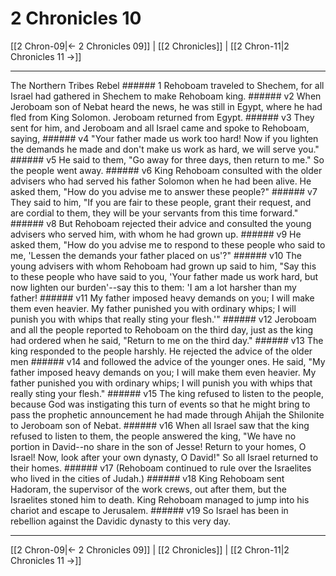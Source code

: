 # 2 Chronicles 10

[[2 Chron-09|← 2 Chronicles 09]] | [[2 Chronicles]] | [[2 Chron-11|2 Chronicles 11 →]]
***

The Northern Tribes Rebel ###### 1 Rehoboam traveled to Shechem, for all Israel had gathered in Shechem to make Rehoboam king. ###### v2 When Jeroboam son of Nebat heard the news, he was still in Egypt, where he had fled from King Solomon. Jeroboam returned from Egypt. ###### v3 They sent for him, and Jeroboam and all Israel came and spoke to Rehoboam, saying, ###### v4 "Your father made us work too hard! Now if you lighten the demands he made and don't make us work as hard, we will serve you." ###### v5 He said to them, "Go away for three days, then return to me." So the people went away. ###### v6 King Rehoboam consulted with the older advisers who had served his father Solomon when he had been alive. He asked them, "How do you advise me to answer these people?" ###### v7 They said to him, "If you are fair to these people, grant their request, and are cordial to them, they will be your servants from this time forward." ###### v8 But Rehoboam rejected their advice and consulted the young advisers who served him, with whom he had grown up. ###### v9 He asked them, "How do you advise me to respond to these people who said to me, 'Lessen the demands your father placed on us'?" ###### v10 The young advisers with whom Rehoboam had grown up said to him, "Say this to these people who have said to you, 'Your father made us work hard, but now lighten our burden'--say this to them: 'I am a lot harsher than my father! ###### v11 My father imposed heavy demands on you; I will make them even heavier. My father punished you with ordinary whips; I will punish you with whips that really sting your flesh.'" ###### v12 Jeroboam and all the people reported to Rehoboam on the third day, just as the king had ordered when he said, "Return to me on the third day." ###### v13 The king responded to the people harshly. He rejected the advice of the older men ###### v14 and followed the advice of the younger ones. He said, "My father imposed heavy demands on you; I will make them even heavier. My father punished you with ordinary whips; I will punish you with whips that really sting your flesh." ###### v15 The king refused to listen to the people, because God was instigating this turn of events so that he might bring to pass the prophetic announcement he had made through Ahijah the Shilonite to Jeroboam son of Nebat. ###### v16 When all Israel saw that the king refused to listen to them, the people answered the king, "We have no portion in David--no share in the son of Jesse! Return to your homes, O Israel! Now, look after your own dynasty, O David!" So all Israel returned to their homes. ###### v17 (Rehoboam continued to rule over the Israelites who lived in the cities of Judah.) ###### v18 King Rehoboam sent Hadoram, the supervisor of the work crews, out after them, but the Israelites stoned him to death. King Rehoboam managed to jump into his chariot and escape to Jerusalem. ###### v19 So Israel has been in rebellion against the Davidic dynasty to this very day.

***
[[2 Chron-09|← 2 Chronicles 09]] | [[2 Chronicles]] | [[2 Chron-11|2 Chronicles 11 →]]
